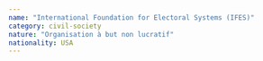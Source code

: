 ```yaml
---
name: "International Foundation for Electoral Systems (IFES)"
category: civil-society
nature: "Organisation à but non lucratif"
nationality: USA
---
```

